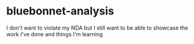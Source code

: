 # bluebonnet-analysis

I don't want to violate my NDA but I still want to be able to showcase the work I've done and things I'm learning
